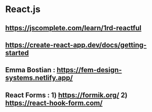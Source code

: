 # React.js

## https://jscomplete.com/learn/1rd-reactful

## https://create-react-app.dev/docs/getting-started

## Emma Bostian : https://fem-design-systems.netlify.app/ 

## React Forms : 1) https://formik.org/  2) https://react-hook-form.com/
    
